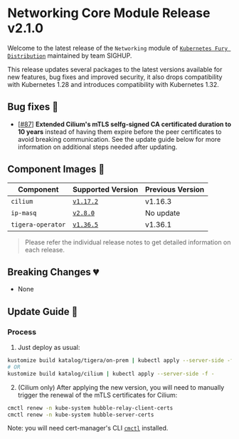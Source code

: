 # Networking Core Module Release v2.1.0

Welcome to the latest release of the `Networking` module of [`Kubernetes Fury Distribution`](https://github.com/sighupio/fury-distribution) maintained by team SIGHUP.

This release updates several packages to the latest versions available for new features, bug fixes and improved security, it also drops compatibility with Kubernetes 1.28 and introduces compatibility with Kubernetes 1.32.

## Bug fixes 🐞

- [[#87](https://github.com/sighupio/fury-kubernetes-networking/pull/87)] **Extended Cilium's mTLS selfg-signed CA certificated duration to 10 years** instead of having them expire before the peer certificates to avoid breaking communication. See the update guide below for more information on additional steps needed after updating.

## Component Images 🚢

| Component         | Supported Version                                                                | Previous Version |
| ----------------- | -------------------------------------------------------------------------------- | ---------------- |
| `cilium`          | [`v1.17.2`](https://github.com/cilium/cilium/releases/tag/v1.17.2)               | v1.16.3          |
| `ip-masq`         | [`v2.8.0`](https://github.com/kubernetes-sigs/ip-masq-agent/releases/tag/v2.8.0) | No update        |
| `tigera-operator` | [`v1.36.5`](https://github.com/tigera/operator/releases/tag/v1.36.5)             | v1.36.1          |

> Please refer the individual release notes to get detailed information on each release.

## Breaking Changes 💔

- None

## Update Guide 🦮

### Process

1. Just deploy as usual:

```bash
kustomize build katalog/tigera/on-prem | kubectl apply --server-side -f -
# OR
kustomize build katalog/cilium | kubectl apply --server-side -f -
```

2. (Cilium only) After applying the new version, you will need to manually trigger the renewal of the mTLS certificates for Cilium:

```bash
cmctl renew -n kube-system hubble-relay-client-certs
cmctl renew -n kube-system hubble-server-certs
```

Note: you will need cert-manager's CLI [`cmctl`](https://cert-manager.io/docs/reference/cmctl/) installed.
